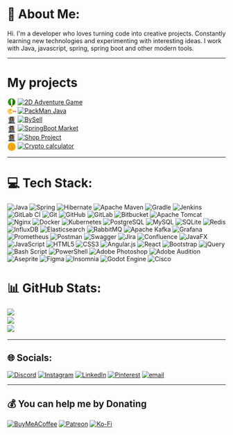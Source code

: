# 💫 About Me:
Hi. I'm a developer who loves turning code into creative projects. Constantly learning new technologies and experimenting with interesting ideas. I work with Java, javascript, spring, spring boot and other modern tools. 

---

# My projects
[<img src="/NikitaSipeikin/sword-in_color.svg" width="20" style="vertical-align:middle;">](https://github.com/NikitaSipeykin/2DAdventureGame) 
[![2D Adventure Game](https://img.shields.io/badge/2D%20Adventure%20Game-green)](https://github.com/NikitaSipeykin/2DAdventureGame)  <br/>
[<img src="/NikitaSipeikin/pacman-.svg" width="20" style="vertical-align:middle;">](https://github.com/NikitaSipeykin/PackManJava) 
[![PackMan Java](https://img.shields.io/badge/PackMan%20Java-green)](https://github.com/NikitaSipeykin/PackManJava)  <br/>
[<img src="/NikitaSipeikin/market.svg" width="20" style="vertical-align:middle;">](https://github.com/NikitaSipeykin/bysell) 
[![BySell](https://img.shields.io/badge/BySell-yellow)](https://github.com/NikitaSipeykin/bysell)  <br/>
[<img src="/NikitaSipeikin/market.svg" width="20" style="vertical-align:middle;">](https://github.com/NikitaSipeykin/GB_SpringBoot_Market) 
[![SpringBoot Market](https://img.shields.io/badge/SpringBoot%20Market-yellow)](https://github.com/NikitaSipeykin/GB_SpringBoot_Market)  <br/>
[<img src="/NikitaSipeikin/market.svg" width="20" style="vertical-align:middle;">](https://github.com/NikitaSipeykin/GB_shopProject) 
[![Shop Project](https://img.shields.io/badge/Shop%20Project-yellow)](https://github.com/NikitaSipeykin/GB_shopProject) <br/>
[<img src="/NikitaSipeikin/bitcoin.svg" width="20" style="vertical-align:middle;">](https://github.com/NikitaSipeykin/react-crypto-initial)
[![Crypto calculator](https://img.shields.io/badge/Crypto%20calculator-blue)](https://github.com/NikitaSipeykin/react-crypto-initial) <br/>

--- 


# 💻 Tech Stack:
![Java](https://img.shields.io/badge/java-%23ED8B00.svg?style=flat&logo=openjdk&logoColor=white) 
![Spring](https://img.shields.io/badge/spring-%236DB33F.svg?style=flat&logo=spring&logoColor=white) 
![Hibernate](https://img.shields.io/badge/Hibernate-59666C?style=flat&logo=Hibernate&logoColor=white) 
![Apache Maven](https://img.shields.io/badge/Apache%20Maven-C71A36?style=flat&logo=Apache%20Maven&logoColor=white) 
![Gradle](https://img.shields.io/badge/Gradle-02303A.svg?style=flat&logo=Gradle&logoColor=white) 
![Jenkins](https://img.shields.io/badge/jenkins-%232C5263.svg?style=flat&logo=jenkins&logoColor=white) 
![GitLab CI](https://img.shields.io/badge/gitlab%20CI-%23181717.svg?style=flat&logo=gitlab&logoColor=white) 
![Git](https://img.shields.io/badge/git-%23F05033.svg?style=flat&logo=git&logoColor=white) 
![GitHub](https://img.shields.io/badge/github-%23121011.svg?style=flat&logo=github&logoColor=white) 
![GitLab](https://img.shields.io/badge/gitlab-%23181717.svg?style=flat&logo=gitlab&logoColor=white) 
![Bitbucket](https://img.shields.io/badge/bitbucket-%230047B3.svg?style=flat&logo=bitbucket&logoColor=white) 
![Apache Tomcat](https://img.shields.io/badge/apache%20tomcat-%23F8DC75.svg?style=flat&logo=apache-tomcat&logoColor=black) 
![Nginx](https://img.shields.io/badge/nginx-%23009639.svg?style=flat&logo=nginx&logoColor=white) 
![Docker](https://img.shields.io/badge/docker-%230db7ed.svg?style=flat&logo=docker&logoColor=white) 
![Kubernetes](https://img.shields.io/badge/kubernetes-%23326ce5.svg?style=flat&logo=kubernetes&logoColor=white) 
![PostgreSQL](https://img.shields.io/badge/postgres-%23316192.svg?style=flat&logo=postgresql&logoColor=white) 
![MySQL](https://img.shields.io/badge/mysql-4479A1.svg?style=flat&logo=mysql&logoColor=white) 
![SQLite](https://img.shields.io/badge/sqlite-%2307405e.svg?style=flat&logo=sqlite&logoColor=white) 
![Redis](https://img.shields.io/badge/redis-%23DD0031.svg?style=flat&logo=redis&logoColor=white) 
![InfluxDB](https://img.shields.io/badge/InfluxDB-22ADF6?style=flat&logo=InfluxDB&logoColor=white) 
![Elasticsearch](https://img.shields.io/badge/elasticsearch-%230377CC.svg?style=flat&logo=elasticsearch&logoColor=white) 
![RabbitMQ](https://img.shields.io/badge/rabbitmq-FF6600?style=flat&logo=rabbitmq&logoColor=white) 
![Apache Kafka](https://img.shields.io/badge/Apache%20Kafka-000?style=flat&logo=apachekafka) 
![Grafana](https://img.shields.io/badge/grafana-%23F46800.svg?style=flat&logo=grafana&logoColor=white) 
![Prometheus](https://img.shields.io/badge/Prometheus-E6522C?style=flat&logo=Prometheus&logoColor=white) 
![Postman](https://img.shields.io/badge/Postman-FF6C37?style=flat&logo=postman&logoColor=white) 
![Swagger](https://img.shields.io/badge/-Swagger-%23Clojure?style=flat&logo=swagger&logoColor=white) 
![Jira](https://img.shields.io/badge/jira-%230A0FFF.svg?style=flat&logo=jira&logoColor=white) 
![Confluence](https://img.shields.io/badge/confluence-%23172BF4.svg?style=flat&logo=confluence&logoColor=white) 
![JavaFX](https://img.shields.io/badge/javafx-%23FF0000.svg?style=flat&logo=javafx&logoColor=white) 
![JavaScript](https://img.shields.io/badge/javascript-%23323330.svg?style=flat&logo=javascript&logoColor=%23F7DF1E) 
![HTML5](https://img.shields.io/badge/html5-%23E34F26.svg?style=flat&logo=html5&logoColor=white) 
![CSS3](https://img.shields.io/badge/css3-%231572B6.svg?style=flat&logo=css3&logoColor=white) 
![Angular.js](https://img.shields.io/badge/angular.js-%23E23237.svg?style=flat&logo=angularjs&logoColor=white) 
![React](https://img.shields.io/badge/react-%2320232a.svg?style=flat&logo=react&logoColor=%2361DAFB) 
![Bootstrap](https://img.shields.io/badge/bootstrap-%238511FA.svg?style=flat&logo=bootstrap&logoColor=white) 
![jQuery](https://img.shields.io/badge/jquery-%230769AD.svg?style=flat&logo=jquery&logoColor=white) 
![Bash Script](https://img.shields.io/badge/bash_script-%23121011.svg?style=flat&logo=gnu-bash&logoColor=white) 
![PowerShell](https://img.shields.io/badge/PowerShell-%235391FE.svg?style=flat&logo=powershell&logoColor=white) 
![Adobe Photoshop](https://img.shields.io/badge/adobe%20photoshop-%2331A8FF.svg?style=flat&logo=adobe%20photoshop&logoColor=white) 
![Adobe Audition](https://img.shields.io/badge/Adobe%20Audition-9999FF.svg?style=flat&logo=Adobe%20Audition&logoColor=white) 
![Aseprite](https://img.shields.io/badge/Aseprite-FFFFFF?style=flat&logo=Aseprite&logoColor=%237D929E) 
![Figma](https://img.shields.io/badge/figma-%23F24E1E.svg?style=flat&logo=figma&logoColor=white) 
![Insomnia](https://img.shields.io/badge/Insomnia-black?style=flat&logo=insomnia&logoColor=5849BE) 
![Godot Engine](https://img.shields.io/badge/GODOT-%23FFFFFF.svg?style=flat&logo=godot-engine) 
![Cisco](https://img.shields.io/badge/cisco-%23049fd9.svg?style=flat&logo=cisco&logoColor=black)


# 📊 GitHub Stats:
![](https://github-readme-stats.vercel.app/api?username=NikitaSipeykin&theme=dark&hide_border=false&include_all_commits=true&count_private=true)<br/>
![](https://nirzak-streak-stats.vercel.app/?user=NikitaSipeykin&theme=dark&hide_border=false)<br/>
![](https://github-readme-stats.vercel.app/api/top-langs/?username=NikitaSipeykin&theme=dark&hide_border=false&include_all_commits=true&count_private=true&layout=compact)

---

## 🌐 Socials:
[![Discord](https://img.shields.io/badge/Discord-%237289DA.svg?logo=discord&logoColor=white)](https://discord.gg/https://discord.gg/YKQYaxyz) [![Instagram](https://img.shields.io/badge/Instagram-%23E4405F.svg?logo=Instagram&logoColor=white)](https://instagram.com/https://www.instagram.com/nikita.vitalevich) [![LinkedIn](https://img.shields.io/badge/LinkedIn-%230077B5.svg?logo=linkedin&logoColor=white)](https://linkedin.com/in/https://www.linkedin.com/in/nikita-sipeikin) [![Pinterest](https://img.shields.io/badge/Pinterest-%23E60023.svg?logo=Pinterest&logoColor=white)](https://pinterest.com/https://pin.it/506xkls3r) [![email](https://img.shields.io/badge/Email-D14836?logo=gmail&logoColor=white)](mailto:niksipeykin@gmail.com) 

---

  ## 💰 You can help me by Donating
  [![BuyMeACoffee](https://img.shields.io/badge/Buy%20Me%20a%20Coffee-ffdd00?style=for-the-badge&logo=buy-me-a-coffee&logoColor=black)](https://buymeacoffee.com/https://buymeacoffee.com/niksipeikin) [![Patreon](https://img.shields.io/badge/Patreon-F96854?style=for-the-badge&logo=patreon&logoColor=white)](https://patreon.com/patreon.com/NikSipeikin) [![Ko-Fi](https://img.shields.io/badge/Ko--fi-F16061?style=for-the-badge&logo=ko-fi&logoColor=white)](https://ko-fi.com/ko-fi.com/niksipeikin) 


<!-- Proudly created with GPRM ( https://gprm.itsvg.in ) -->
